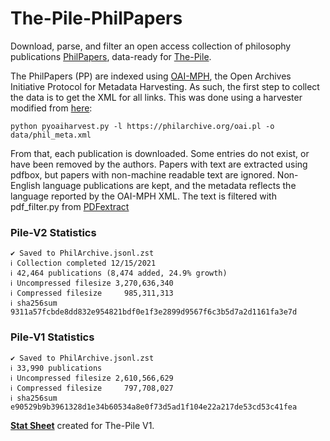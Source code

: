 # The-Pile-PhilPapers

Download, parse, and filter an open access collection of philosophy publications [PhilPapers](https://philpapers.org/), data-ready for [The-Pile](https://github.com/EleutherAI/The-Pile).

The PhilPapers (PP) are indexed using [OAI-MPH](https://www.openarchives.org/pmh/), the Open Archives Initiative Protocol for Metadata Harvesting. As such, the first step to collect the data is to get the XML for all links. This was done using a harvester modified from [here](https://raw.githubusercontent.com/vphill/pyoaiharvester/master/pyoaiharvest.py):

    python pyoaiharvest.py -l https://philarchive.org/oai.pl -o data/phil_meta.xml

From that, each publication is downloaded. Some entries do not exist, or have been removed by the authors. Papers with text are extracted using pdfbox, but papers with non-machine readable text are ignored. Non-English language publications are kept, and the metadata reflects the language reported by the OAI-MPH XML. The text is filtered with pdf_filter.py from [PDFextract](https://github.com/sdtblck/PDFextract)

### Pile-V2 Statistics

    ✔ Saved to PhilArchive.jsonl.zst
    ℹ Collection completed 12/15/2021
    ℹ 42,464 publications (8,474 added, 24.9% growth)
    ℹ Uncompressed filesize 3,270,636,340
    ℹ Compressed filesize     985,311,313
    ℹ sha256sum 9311a57fcbde8dd832e954821bdf0e1f3e2899d9567f6c3b5d7a2d1161fa3e7d

### Pile-V1 Statistics

    ✔ Saved to PhilArchive.jsonl.zst
    ℹ 33,990 publications
    ℹ Uncompressed filesize 2,610,566,629
    ℹ Compressed filesize     797,708,027
    ℹ sha256sum e90529b9b3961328d1e34b60534a8e0f73d5ad1f104e22a217de53cd53c41fea

[**Stat Sheet**](docs/v1/PhilArchive.jsonl.md) created for The-Pile V1.

